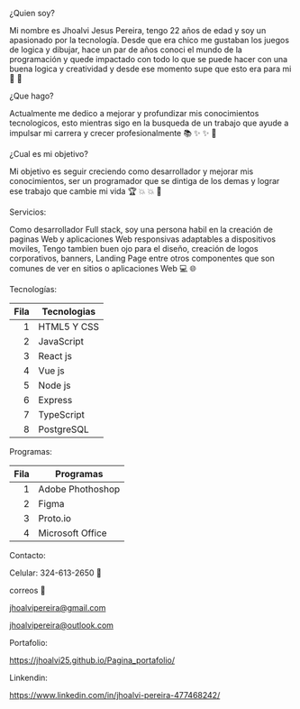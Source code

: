 ¿Quien soy?

Mi nombre es Jhoalvi Jesus Pereira, tengo 22 años de edad y soy un apasionado por la tecnología. Desde que era chico me gustaban los juegos de logica y dibujar, hace un par de años conoci el mundo de la programación y quede impactado con todo lo que se puede hacer con una buena logica y creatividad y desde ese momento supe que esto era para mi :boy: :punch:

¿Que hago?

Actualmente me dedico a mejorar y profundizar mis conocimientos tecnologicos, esto mientras sigo en la busqueda de un trabajo que ayude a impulsar mi carrera y crecer profesionalmente :books: :sparkles: :sparkles: :star2:

¿Cual es mi objetivo?

Mi objetivo es seguir creciendo como desarrollador y mejorar mis conocimientos, ser un programador que se dintiga de los demas y lograr ese trabajo que cambie mi vida :trophy: :boom: :boom: :briefcase:

Servicios:

Como desarrollador Full stack, soy una persona habil en la creación de paginas Web y aplicaciones Web responsivas adaptables a dispositivos moviles, Tengo tambien buen ojo para el diseño, creación de logos corporativos, banners, Landing Page entre otros componentes que son comunes de ver en sitios o aplicaciones Web :computer: :globe_with_meridians:

Tecnologías:

| Fila | Tecnologias |
|-----:|-----------|
|     1| HTML5 Y CSS|
|     2| JavaScript|
|     3| React js     |
|     4| Vue js     |
|     5| Node js|
|     6| Express|
|     7| TypeScript   |
|     8| PostgreSQL   |

Programas:

| Fila | Programas|
|-----:|-----------|
|     1| Adobe Phothoshop|
|     2| Figma|
|     3| Proto.io     |
|     4| Microsoft Office|

Contacto:

Celular: 324-613-2650 :iphone:

correos :email:

jhoalvipereira@gmail.com

jhoalvipereira@outlook.com

Portafolio: 

https://jhoalvi25.github.io/Pagina_portafolio/

Linkendin:

https://www.linkedin.com/in/jhoalvi-pereira-477468242/


